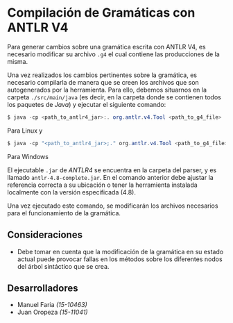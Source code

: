 # Compilación de Gramáticas con ANTLR V4

Para generar cambios sobre una gramática escrita con ANTLR V4, es necesario 
modificar su archivo `.g4` el cual contiene las producciones de la misma.

Una vez realizados los cambios pertinentes sobre la gramática, es necesario 
compilarla de manera que se creen los archivos que son autogenerados por la 
herramienta. Para ello, debemos situarnos en la carpeta `./src/main/java` (es
decir, en la carpeta donde se contienen todos los paquetes de *Java*) y ejecutar
el siguiente comando:

```java
$ java -cp <path_to_antlr4_jar>:. org.antlr.v4.Tool <path_to_g4_file>
```
Para Linux y

```java
$ java -cp "<path_to_antlr4_jar>;." org.antlr.v4.Tool <path_to_g4_file>
```
Para Windows

El ejecutable `.jar` de *ANTLR4* se encuentra en la carpeta del parser, y es 
llamado `antlr-4.8-complete.jar`. En el comando anterior debe ajustar la 
referencia correcta a su ubicación o tener la herramienta instalada localmente
con la versión especificada (4.8).

Una vez ejecutado este comando, se modificarán los archivos necesarios para el 
funcionamiento de la gramática. 

## Consideraciones

* Debe tomar en cuenta que la modificación de la gramática en su estado actual
puede provocar fallas en los métodos sobre los diferentes nodos del árbol 
sintáctico que se crea.

## Desarrolladores
* Manuel Faria *(15-10463)*
* Juan Oropeza *(15-11041)*
